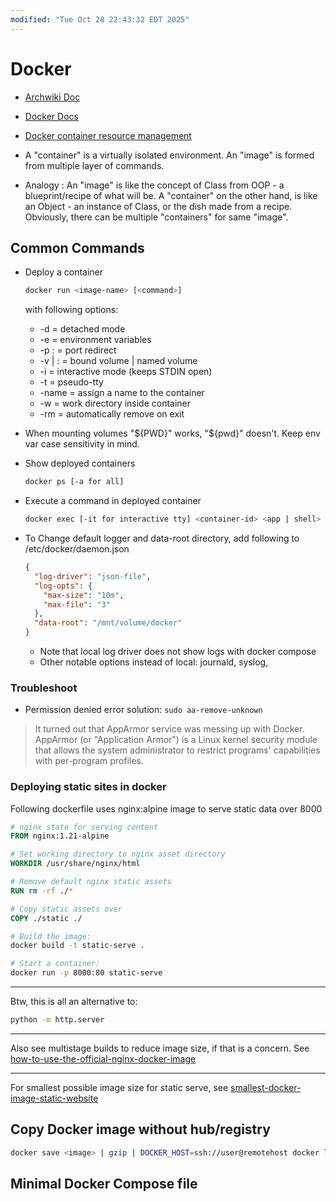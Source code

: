 ```yaml
---
modified: "Tue Oct 28 22:43:32 EDT 2025"
---
```


# Docker

- [Archwiki Doc](https://wiki.archlinux.org/title/Docker)

- [Docker Docs](https://docs.docker.com/get-started/)

- [Docker container resource management](https://dzone.com/articles/docker-container-resource-management-cpu-ram-and-i)

- A "container" is a virtually isolated environment. An "image" is formed from multiple layer of commands.

- Analogy : An "image" is like the concept of Class from OOP - a blueprint/recipe of what will be. A "container" on the other hand, is like an Object - an instance of Class, or the dish made from a recipe. Obviously, there can be multiple "containers" for same "image".

## Common Commands

- Deploy a container

  ```sh
  docker run <image-name> [<command>]
  ```

  with following options:
  - -d = detached mode
  - -e = environment variables
  - -p <host port>:<container port> = port redirect
  - -v <host dir> | <volumne name>:<container dir> = bound volume | named volume
  - -i = interactive mode (keeps STDIN open)
  - -t = pseudo-tty
  - -name = assign a name to the container
  - -w = work directory inside container
  - -rm = automatically remove on exit

- When mounting volumes "${PWD}" works, "${pwd}" doesn't. Keep env var case sensitivity in mind.

- Show deployed containers

  ```sh
  docker ps [-a for all]
  ```

- Execute a command in deployed container

  ```sh
  docker exec [-it for interactive tty] <container-id> <app | shell> <command>
  ```

- To Change default logger and data-root directory, add following to /etc/docker/daemon.json

  ```json
  {
    "log-driver": "json-file",
    "log-opts": {
      "max-size": "10m",
      "max-file": "3"
    },
    "data-root": "/mnt/volume/docker"
  }
  ```

  - Note that local log driver does not show logs with docker compose
  - Other notable options instead of local: journald, syslog,

### Troubleshoot

- Permission denied error solution: `sudo aa-remove-unknown`

> It turned out that AppArmor service was messing up with Docker. AppArmor (or "Application Armor") is a Linux kernel security module that allows the system administrator to restrict programs' capabilities with per-program profiles.

### Deploying static sites in docker

Following dockerfile uses nginx:alpine image to serve static data over 8000

```dockerfile
# nginx state for serving content
FROM nginx:1.21-alpine

# Set working directory to nginx asset directory
WORKDIR /usr/share/nginx/html

# Remove default nginx static assets
RUN rm -rf ./*

# Copy static assets over
COPY ./static ./
```

```sh
# Build the image:
docker build -t static-serve .

# Start a container:
docker run -p 8000:80 static-serve
```

---

Btw, this is all an alternative to:

```sh
python -m http.server
```

---

Also see multistage builds to reduce image size, if that is a concern. See [how-to-use-the-official-nginx-docker-image](https://www.docker.com/blog/how-to-use-the-official-nginx-docker-image/)

---

For smallest possible image size for static serve, see [smallest-docker-image-static-website](https://lipanski.com/posts/smallest-docker-image-static-website)

## Copy Docker image without hub/registry

```sh
docker save <image> | gzip | DOCKER_HOST=ssh://user@remotehost docker load
```

## Minimal Docker Compose file
